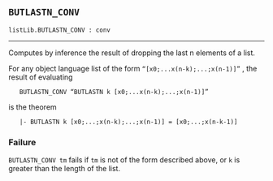 ## `BUTLASTN_CONV`

``` hol4
listLib.BUTLASTN_CONV : conv
```

------------------------------------------------------------------------

Computes by inference the result of dropping the last n elements of a
list.

For any object language list of the form `“[x0;...x(n-k);...;x(n-1)]”` ,
the result of evaluating

``` hol4
   BUTLASTN_CONV “BUTLASTN k [x0;...x(n-k);...;x(n-1)]”
```

is the theorem

``` hol4
   |- BUTLASTN k [x0;...;x(n-k);...;x(n-1)] = [x0;...;x(n-k-1)]
```

### Failure

`BUTLASTN_CONV tm` fails if `tm` is not of the form described above, or
`k` is greater than the length of the list.
